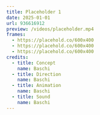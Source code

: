 ```yaml
---
title: Placeholder 1
date: 2025-01-01
url: 936616912
preview: /videos/placeholder.mp4
frames:
  - https://placehold.co/600x400
  - https://placehold.co/600x400
  - https://placehold.co/600x400
credits:
  - title: Concept
    name: Baschi
  - title: Direction
    name: Baschi
  - title: Animation
    name: Baschi
  - title: Sound
    name: Baschi
---
```

